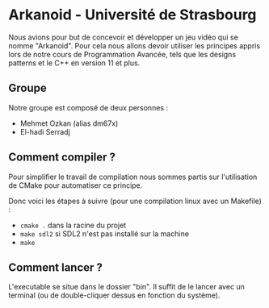 # Arkanoid - Université de Strasbourg

Nous avions pour but de concevoir et développer un jeu vidéo qui se nomme "Arkanoid".
Pour cela nous allons devoir utiliser les principes appris lors de notre cours de Programmation Avancée, tels que les designs patterns et le C++ en version 11 et plus.

## Groupe

Notre groupe est composé de deux personnes :
- Mehmet Ozkan (alias dm67x)
- El-hadi Serradj

## Comment compiler ?

Pour simplifier le travail de compilation nous sommes partis sur l'utilisation de CMake pour automatiser ce principe.

Donc voici les étapes à suivre (pour une compilation linux avec un Makefile) :
- `cmake .` dans la racine du projet
- `make sdl2` si SDL2 n'est pas installé sur la machine
- `make`

## Comment lancer ?

L'executable se situe dans le dossier "bin". Il suffit de le lancer avec un terminal (ou de double-cliquer dessus en fonction du système).